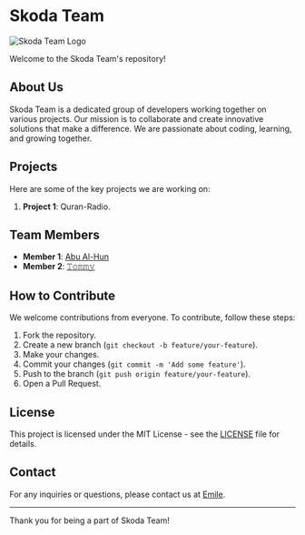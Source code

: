 # Skoda Team

![Skoda Team Logo](https://imgur.com/RyjwdZZ.png)

Welcome to the Skoda Team's repository!

## About Us

Skoda Team is a dedicated group of developers working together on various projects. Our mission is to collaborate and create innovative solutions that make a difference. We are passionate about coding, learning, and growing together.

## Projects

Here are some of the key projects we are working on:

1. **Project 1**: Quran-Radio.

## Team Members

- **Member 1**: [Abu Al-Hun](https://github.com/Abu-al-Hun)
- **Member 2**: [𝚃𝚘𝚖𝚖𝚢](https://github.com/tommy7777-hue)

## How to Contribute

We welcome contributions from everyone. To contribute, follow these steps:

1. Fork the repository.
2. Create a new branch (`git checkout -b feature/your-feature`).
3. Make your changes.
4. Commit your changes (`git commit -m 'Add some feature'`).
5. Push to the branch (`git push origin feature/your-feature`).
6. Open a Pull Request.

## License

This project is licensed under the MIT License - see the [LICENSE](LICENSE) file for details.

## Contact

For any inquiries or questions, please contact us at [Emile](hanysamer1911@gmail.com).

---

Thank you for being a part of Skoda Team!
